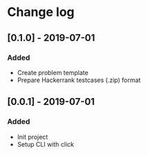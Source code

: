 # Change log

## [0.1.0] - 2019-07-01

### Added
- Create problem template
- Prepare Hackerrank testcases (.zip) format

## [0.0.1] - 2019-07-01

### Added
- Init project
- Setup CLI with click
